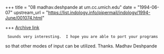 +++
title = "08 madhav.deshpande at um.cc.umich.edu"
date = "1994-06-07"
upstream_url = "https://list.indology.info/pipermail/indology/1994-June/001074.html"

+++
[Archive link](https://list.indology.info/pipermail/indology/1994-June/001074.html)

     Sounds very interesting.  I hope you are able to port your programs
so that other modes of input can be utilized.  Thanks.
     Madhav Deshpande





